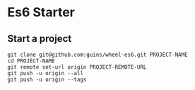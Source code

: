 # Es6 Starter

## Start a project

```
git clone git@github.com:guins/wheel-es6.git PROJECT-NAME
cd PROJECT-NAME
git remote set-url origin PROJECT-REMOTE-URL
git push -u origin --all
git push -u origin --tags
```
